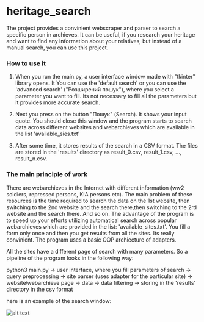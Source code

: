 # heritage_search
The project provides a convinient webscraper and parser to search a specific person in archieves. It can 
be useful, if you research your heritage and want to find any information about your relatives, but 
instead of a manual search, you can use this project.


### How to use it

1. When you run the main.py, a user interface window made with "tkinter" library opens. It You can use 
the 'default search' or you can use the 'advanced search' ("Розширений пошук"), where you select a 
parameter you want to fill. Its not necessary to fill all the parameters but it provides more accurate 
search.

2. Next you press on the button "Пошук" (Search). It shows your input quote. You should close this 
window and the program starts to search data across different websites and webarchieves which are 
available in the list 'available_sies.txt'

3. After some time, it stores results of the search in a CSV format. The files are stored in the 
'results' directory as result_0.csv, result_1.csv, ..., result_n.csv.

### The main principle of work

There are webarchieves in the Internet with different information (ww2 soldiers, repressed persons,
KIA persons etc). The main problem of these resources is the time required to search the data on the 1st 
website, then switching to the 2nd website and the search there,then switching to the 2rd website and 
the search there. And so on. The advantage of the program is to speed up your efforts utilizing 
automatical search across popular webarchieves which are provided in the list: 'available_sites.txt'. 
You fill a form only once and then you get results from all the sites. Its really convinient.
The program uses a basic OOP archiecture of adapters.

All the sites have a different page of search with many parameters. So a pipeline of the program looks in the 
following way:

python3 main.py -> user interface, where you fill parameters of search -> query preprocessing -> site parser (uses 
adapter for the particular site) -> website\webarchieve page -> data -> data filtering -> storing in the 'results' directory in the csv format

here is an example of the search window:

![alt text]('image_for_readme.png')







